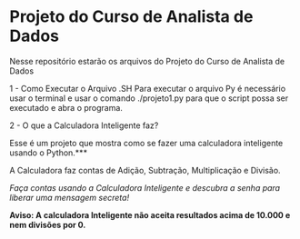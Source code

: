 # Projeto do Curso de Analista de Dados
Nesse repositório estarão os arquivos do Projeto do Curso de Analista de Dados

1 - Como Executar o Arquivo .SH
Para executar o  arquivo Py é necessário usar o terminal e usar o comando ./projeto1.py para que o script possa ser executado e abra o programa.

2 - O que a Calculadora Inteligente faz?

Esse é um projeto que mostra como se fazer uma calculadora inteligente usando o Python.***

A Calculadora faz contas de Adição, Subtração, Multiplicação e Divisão.

*Faça contas usando a Calculadora Inteligente e descubra a senha para liberar uma mensagem secreta!*

**Aviso: A calculadora Inteligente não aceita resultados acima de 10.000 e nem divisões por 0.**


